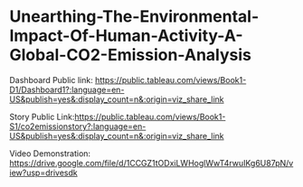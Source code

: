 # Unearthing-The-Environmental-Impact-Of-Human-Activity-A-Global-CO2-Emission-Analysis

Dashboard Public link: https://public.tableau.com/views/Book1-D1/Dashboard1?:language=en-US&publish=yes&:display_count=n&:origin=viz_share_link

Story Public Link:https://public.tableau.com/views/Book1-S1/co2emissionstory?:language=en-US&publish=yes&:display_count=n&:origin=viz_share_link

Video Demonstration: 
https://drive.google.com/file/d/1CCGZ1tODxiLWHoglWwT4rwuIKg6U87pN/view?usp=drivesdk
